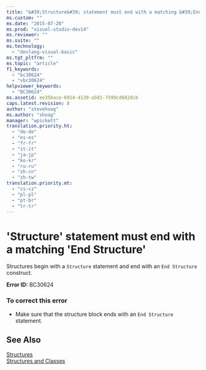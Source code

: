 ```yaml
---
title: "&#39;Structure&#39; statement must end with a matching &#39;End Structure&#39;"
ms.custom: ""
ms.date: "2015-07-20"
ms.prod: "visual-studio-dev14"
ms.reviewer: ""
ms.suite: ""
ms.technology: 
  - "devlang-visual-basic"
ms.tgt_pltfrm: ""
ms.topic: "article"
f1_keywords: 
  - "bc30624"
  - "vbc30624"
helpviewer_keywords: 
  - "BC30624"
ms.assetid: ee35bace-6914-4139-a581-7599cd6828cb
caps.latest.revision: 8
author: "stevehoag"
ms.author: "shoag"
manager: "wpickett"
translation.priority.ht: 
  - "de-de"
  - "es-es"
  - "fr-fr"
  - "it-it"
  - "ja-jp"
  - "ko-kr"
  - "ru-ru"
  - "zh-cn"
  - "zh-tw"
translation.priority.mt: 
  - "cs-cz"
  - "pl-pl"
  - "pt-br"
  - "tr-tr"
---
```

# &#39;Structure&#39; statement must end with a matching &#39;End Structure&#39;
Structures begin with a `Structure` statement and end with an `End Structure` construct.  
  
 **Error ID:** BC30624  
  
### To correct this error  
  
-   Make sure that the structure block ends with an `End Structure` statement.  
  
## See Also  
 [Structures](../../visual-basic\programming-guide\language-features\data-types/structures.md)   
 [Structures and Classes](../../visual-basic\programming-guide\language-features\data-types/structures-and-classes.md)